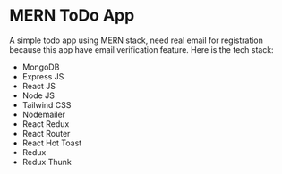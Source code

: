 # MERN ToDo App

A simple todo app using MERN stack, need real email for registration because this app have email verification feature. Here is the tech stack:

- MongoDB
- Express JS
- React JS
- Node JS
- Tailwind CSS
- Nodemailer
- React Redux
- React Router
- React Hot Toast
- Redux
- Redux Thunk
